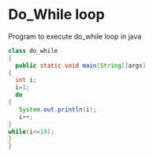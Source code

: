 # Do_While loop
Program to execute do_while loop in java 
```java
class do_while
{
  public static void main(String[]args)
{
  int i;
  i=1; 
  do
{
   System.out.println(i);
   i++;
}
while(i<=10);
}
}
